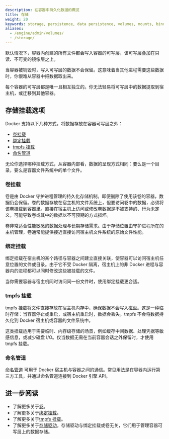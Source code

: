 ```yaml
---
description: 在容器中持久化数据的概览
title: 存储
weight: 20
keywords: storage, persistence, data persistence, volumes, mounts, bind mounts, tmpfs
aliases:
  - /engine/admin/volumes/
  - /storage/
---
```


默认情况下，容器内创建的所有文件都会写入容器的可写层，该可写层叠加在只读、不可变的镜像层之上。

当容器被销毁时，写入可写层的数据不会保留。这意味着当其他进程需要这些数据时，你很难从容器中把数据取出来。

每个容器的可写层都是唯一且相互独立的。你无法轻易将可写层中的数据提取到宿主机，或迁移到其他容器。

## 存储挂载选项

Docker 支持以下几种方式，将数据存放在容器可写层之外：

- [卷挂载](#volume-mounts)
- [绑定挂载](#bind-mounts)
- [tmpfs 挂载](#tmpfs-mounts)
- [命名管道](#named-pipes)

无论你选择哪种挂载方式，从容器内部看，数据的呈现方式相同：要么是一个目录，要么是容器文件系统中的单个文件。

### 卷挂载

卷是由 Docker 守护进程管理的持久化存储机制。即便删除了使用该卷的容器，数据仍会保留。卷的数据存放在宿主机的文件系统上，但要访问卷中的数据，必须将该卷挂载到容器里。直接在宿主机上访问或修改卷数据是不被支持的、行为未定义，可能导致卷或其中的数据以不可预期的方式损坏。

卷非常适合性能敏感的数据处理与长期存储需求。由于存储位置由守护进程所在的主机管理，卷通常能提供接近直接访问宿主机文件系统的原始文件性能。

### 绑定挂载

绑定挂载在宿主机的某个路径与容器之间建立直接关联，使容器可以访问宿主机任意位置的文件或目录。由于它不受 Docker 隔离，宿主机上的非 Docker 进程与容器内的进程都可以同时修改这些被挂载的文件。

当你需要容器与宿主机同时访问同一份文件时，使用绑定挂载更合适。

### tmpfs 挂载

tmpfs 挂载将文件直接存放在宿主机内存中，确保数据不会写入磁盘。这是一种临时存储：当容器停止或重启，或宿主机重启时，数据会丢失。tmpfs 不会将数据持久化到 Docker 宿主机或容器的文件系统中。

这类挂载适用于需要临时、内存级存储的场景，例如缓存中间数据、处理凭据等敏感信息，或减少磁盘 I/O。仅当数据无需在当前容器会话之外保留时，才使用 tmpfs 挂载。

### 命名管道

[命名管道](https://docs.microsoft.com/en-us/windows/desktop/ipc/named-pipes)
可用于 Docker 宿主机与容器之间的通信。常见用法是在容器内运行第三方工具，并通过命名管道连接到 Docker 引擎 API。

## 进一步阅读

- 了解更多关于[卷](./volumes.md)。
- 了解更多关于[绑定挂载](./bind-mounts.md)。
- 了解更多关于[tmpfs 挂载](./tmpfs.md)。
- 了解更多关于[存储驱动](/engine/storage/drivers/)。存储驱动与绑定挂载或卷无关，它们用于管理容器可写层上的数据存储。
